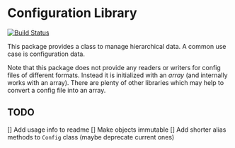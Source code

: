 Configuration Library
======================

[![Build Status](https://travis-ci.org/ckressibucher/config.svg)](https://travis-ci.org/ckressibucher/config)

This package provides a class to manage hierarchical data.
A common use case is configuration data.

Note that this package does not provide any readers or writers
for config files of different formats. Instead it is initialized
with an *array* (and internally works with an array). There are
plenty of other libraries which may help to convert a config file
into an array.

TODO 
-------

[] Add usage info to readme
[] Make objects immutable
[] Add shorter alias methods to `Config` class (maybe deprecate current ones)


